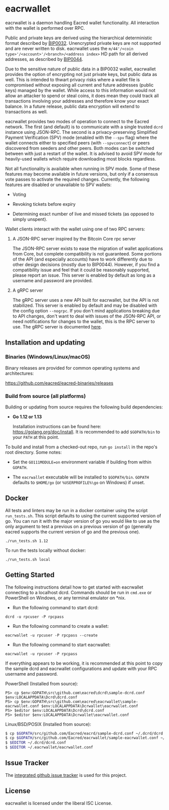 eacrwallet
=========

eacrwallet is a daemon handling Eacred wallet functionality.  All interaction
with the wallet is performed over RPC.

Public and private keys are derived using the hierarchical
deterministic format described by
[BIP0032](https://github.com/bitcoin/bips/blob/master/bip-0032.mediawiki).
Unencrypted private keys are not supported and are never written to
disk.  eacrwallet uses the
`m/44'/<coin type>'/<account>'/<branch>/<address index>`
HD path for all derived addresses, as described by
[BIP0044](https://github.com/bitcoin/bips/blob/master/bip-0044.mediawiki).

Due to the sensitive nature of public data in a BIP0032 wallet,
eacrwallet provides the option of encrypting not just private keys, but
public data as well.  This is intended to thwart privacy risks where a
wallet file is compromised without exposing all current and future
addresses (public keys) managed by the wallet. While access to this
information would not allow an attacker to spend or steal coins, it
does mean they could track all transactions involving your addresses
and therefore know your exact balance.  In a future release, public data
encryption will extend to transactions as well.

eacrwallet provides two modes of operation to connect to the Eacred
network.  The first (and default) is to communicate with a single
trusted `dcrd` instance using JSON-RPC.  The second is a
privacy-preserving Simplified Payment Verification (SPV) mode (enabled
with the `--spv` flag) where the wallet connects either to specified
peers (with `--spvconnect`) or peers discovered from seeders and other
peers. Both modes can be switched between with just a restart of the
wallet.  It is advised to avoid SPV mode for heavily-used wallets
which require downloading most blocks regardless.

Not all functionality is available when running in SPV mode.  Some of
these features may become available in future versions, but only if a
consensus vote passes to activate the required changes.  Currently,
the following features are disabled or unavailable to SPV wallets:

  * Voting

  * Revoking tickets before expiry

  * Determining exact number of live and missed tickets (as opposed to
    simply unspent).

Wallet clients interact with the wallet using one of two RPC servers:

  1. A JSON-RPC server inspired by the Bitcoin Core rpc server

     The JSON-RPC server exists to ease the migration of wallet applications
     from Core, but complete compatibility is not guaranteed.  Some portions of
     the API (and especially accounts) have to work differently due to other
     design decisions (mostly due to BIP0044).  However, if you find a
     compatibility issue and feel that it could be reasonably supported, please
     report an issue.  This server is enabled by default as long as a username
     and password are provided.

  2. A gRPC server

     The gRPC server uses a new API built for eacrwallet, but the API is not
     stabilized.  This server is enabled by default and may be disabled with
     the config option `--nogrpc`.  If you don't mind applications breaking
     due to API changes, don't want to deal with issues of the JSON-RPC API, or
     need notifications for changes to the wallet, this is the RPC server to
     use. The gRPC server is documented [here](./rpc/documentation/README.md).

## Installation and updating

### Binaries (Windows/Linux/macOS)

Binary releases are provided for common operating systems and architectures:

https://github.com/eacred/eacred-binaries/releases

### Build from source (all platforms)

Building or updating from source requires the following build dependencies:

- **Go 1.12 or 1.13**

  Installation instructions can be found here: https://golang.org/doc/install.
  It is recommended to add `$GOPATH/bin` to your `PATH` at this point.

To build and install from a checked-out repo, run `go install` in the repo's
root directory.  Some notes:

* Set the `GO111MODULE=on` environment variable if building from within
  `GOPATH`.

* The `eacrwallet` executable will be installed to `$GOPATH/bin`.  `GOPATH`
  defaults to `$HOME/go` (or `%USERPROFILE%\go` on Windows) if unset.

## Docker

All tests and linters may be run in a docker container using the script
`run_tests.sh`.  This script defaults to using the current supported version of
go.  You can run it with the major version of go you would like to use as the
only argument to test a previous on a previous version of go (generally eacred
supports the current version of go and the previous one).

```
./run_tests.sh 1.12
```

To run the tests locally without docker:

```
./run_tests.sh local
```

## Getting Started

The following instructions detail how to get started with eacrwallet connecting
to a localhost dcrd.  Commands should be run in `cmd.exe` or PowerShell on
Windows, or any terminal emulator on *nix.

- Run the following command to start dcrd:

```
dcrd -u rpcuser -P rpcpass
```

- Run the following command to create a wallet:

```
eacrwallet -u rpcuser -P rpcpass --create
```

- Run the following command to start eacrwallet:

```
eacrwallet -u rpcuser -P rpcpass
```

If everything appears to be working, it is recommended at this point to
copy the sample dcrd and eacrwallet configurations and update with your
RPC username and password.

PowerShell (Installed from source):
```
PS> cp $env:GOPATH\src\github.com\eacred\dcrd\sample-dcrd.conf $env:LOCALAPPDATA\Dcrd\dcrd.conf
PS> cp $env:GOPATH\src\github.com\eacred\eacrwallet\sample-eacrwallet.conf $env:LOCALAPPDATA\Dcrwallet\eacrwallet.conf
PS> $editor $env:LOCALAPPDATA\Dcrd\dcrd.conf
PS> $editor $env:LOCALAPPDATA\Dcrwallet\eacrwallet.conf
```

Linux/BSD/POSIX (Installed from source):
```bash
$ cp $GOPATH/src/github.com/Eacred/eacrd/sample-dcrd.conf ~/.dcrd/dcrd.conf
$ cp $GOPATH/src/github.com/Eacred/eacrwallet/sample-eacrwallet.conf ~/.eacrwallet/eacrwallet.conf
$ $EDITOR ~/.dcrd/dcrd.conf
$ $EDITOR ~/.eacrwallet/eacrwallet.conf
```

## Issue Tracker

The [integrated github issue tracker](https://github.com/Eacred/eacrwallet/issues)
is used for this project.

## License

eacrwallet is licensed under the liberal ISC License.
